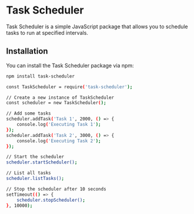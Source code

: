 # Task Scheduler

Task Scheduler is a simple JavaScript package that allows you to schedule tasks to run at specified intervals.

## Installation

You can install the Task Scheduler package via npm:

```bash
npm install task-scheduler

const TaskScheduler = require('task-scheduler');

// Create a new instance of TaskScheduler
const scheduler = new TaskScheduler();

// Add some tasks
scheduler.addTask('Task 1', 2000, () => {
    console.log('Executing Task 1');
});
scheduler.addTask('Task 2', 3000, () => {
    console.log('Executing Task 2');
});

// Start the scheduler
scheduler.startScheduler();

// List all tasks
scheduler.listTasks();

// Stop the scheduler after 10 seconds
setTimeout(() => {
    scheduler.stopScheduler();
}, 10000);